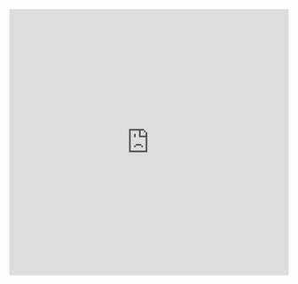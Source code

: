 <iframe src="https://cdn.flipsnack.com/widget/v2/widget.html?hash=fxn0oay8h" width="100%" height="480" seamless="seamless" scrolling="no" frameBorder="0" allowFullScreen></iframe>
